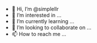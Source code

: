 - 👋 Hi, I’m @simplellr
- 👀 I’m interested in ...
- 🌱 I’m currently learning ...
- 💞️ I’m looking to collaborate on ...
- 📫 How to reach me ...

<!---
simplellr/simplellr is a ✨ special ✨ repository because its `README.md` (this file) appears on your GitHub profile.
You can click the Preview link to take a look at your changes.
--->
